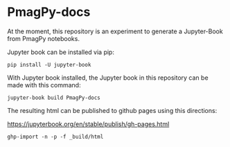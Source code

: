 # PmagPy-docs

At the moment, this repository is an experiment to generate a Jupyter-Book from PmagPy notebooks.

Jupyter book can be installed via pip:
```
pip install -U jupyter-book
```

With Jupyter book installed, the Jupyter book in this repository can be made with this command:
```
jupyter-book build PmagPy-docs
```

The resulting html can be published to github pages using this directions:

https://jupyterbook.org/en/stable/publish/gh-pages.html

```
ghp-import -n -p -f _build/html
```
